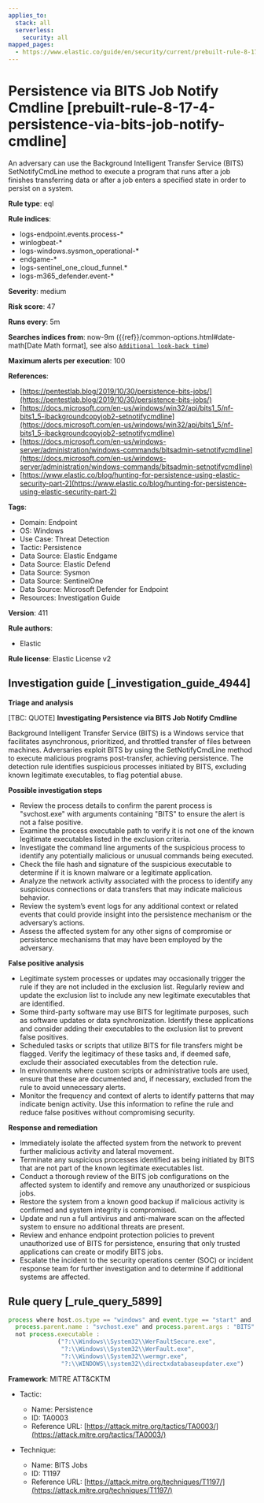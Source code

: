 ```yaml
---
applies_to:
  stack: all
  serverless:
    security: all
mapped_pages:
  - https://www.elastic.co/guide/en/security/current/prebuilt-rule-8-17-4-persistence-via-bits-job-notify-cmdline.html
---
```


# Persistence via BITS Job Notify Cmdline [prebuilt-rule-8-17-4-persistence-via-bits-job-notify-cmdline]

An adversary can use the Background Intelligent Transfer Service (BITS) SetNotifyCmdLine method to execute a program that runs after a job finishes transferring data or after a job enters a specified state in order to persist on a system.

**Rule type**: eql

**Rule indices**:

* logs-endpoint.events.process-*
* winlogbeat-*
* logs-windows.sysmon_operational-*
* endgame-*
* logs-sentinel_one_cloud_funnel.*
* logs-m365_defender.event-*

**Severity**: medium

**Risk score**: 47

**Runs every**: 5m

**Searches indices from**: now-9m ({{ref}}/common-options.html#date-math[Date Math format], see also [`Additional look-back time`](docs-content://solutions/security/detect-and-alert/create-detection-rule.md#rule-schedule))

**Maximum alerts per execution**: 100

**References**:

* [https://pentestlab.blog/2019/10/30/persistence-bits-jobs/](https://pentestlab.blog/2019/10/30/persistence-bits-jobs/)
* [https://docs.microsoft.com/en-us/windows/win32/api/bits1_5/nf-bits1_5-ibackgroundcopyjob2-setnotifycmdline](https://docs.microsoft.com/en-us/windows/win32/api/bits1_5/nf-bits1_5-ibackgroundcopyjob2-setnotifycmdline)
* [https://docs.microsoft.com/en-us/windows-server/administration/windows-commands/bitsadmin-setnotifycmdline](https://docs.microsoft.com/en-us/windows-server/administration/windows-commands/bitsadmin-setnotifycmdline)
* [https://www.elastic.co/blog/hunting-for-persistence-using-elastic-security-part-2](https://www.elastic.co/blog/hunting-for-persistence-using-elastic-security-part-2)

**Tags**:

* Domain: Endpoint
* OS: Windows
* Use Case: Threat Detection
* Tactic: Persistence
* Data Source: Elastic Endgame
* Data Source: Elastic Defend
* Data Source: Sysmon
* Data Source: SentinelOne
* Data Source: Microsoft Defender for Endpoint
* Resources: Investigation Guide

**Version**: 411

**Rule authors**:

* Elastic

**Rule license**: Elastic License v2

## Investigation guide [_investigation_guide_4944]

**Triage and analysis**

[TBC: QUOTE]
**Investigating Persistence via BITS Job Notify Cmdline**

Background Intelligent Transfer Service (BITS) is a Windows service that facilitates asynchronous, prioritized, and throttled transfer of files between machines. Adversaries exploit BITS by using the SetNotifyCmdLine method to execute malicious programs post-transfer, achieving persistence. The detection rule identifies suspicious processes initiated by BITS, excluding known legitimate executables, to flag potential abuse.

**Possible investigation steps**

* Review the process details to confirm the parent process is "svchost.exe" with arguments containing "BITS" to ensure the alert is not a false positive.
* Examine the process executable path to verify it is not one of the known legitimate executables listed in the exclusion criteria.
* Investigate the command line arguments of the suspicious process to identify any potentially malicious or unusual commands being executed.
* Check the file hash and signature of the suspicious executable to determine if it is known malware or a legitimate application.
* Analyze the network activity associated with the process to identify any suspicious connections or data transfers that may indicate malicious behavior.
* Review the system’s event logs for any additional context or related events that could provide insight into the persistence mechanism or the adversary’s actions.
* Assess the affected system for any other signs of compromise or persistence mechanisms that may have been employed by the adversary.

**False positive analysis**

* Legitimate system processes or updates may occasionally trigger the rule if they are not included in the exclusion list. Regularly review and update the exclusion list to include any new legitimate executables that are identified.
* Some third-party software may use BITS for legitimate purposes, such as software updates or data synchronization. Identify these applications and consider adding their executables to the exclusion list to prevent false positives.
* Scheduled tasks or scripts that utilize BITS for file transfers might be flagged. Verify the legitimacy of these tasks and, if deemed safe, exclude their associated executables from the detection rule.
* In environments where custom scripts or administrative tools are used, ensure that these are documented and, if necessary, excluded from the rule to avoid unnecessary alerts.
* Monitor the frequency and context of alerts to identify patterns that may indicate benign activity. Use this information to refine the rule and reduce false positives without compromising security.

**Response and remediation**

* Immediately isolate the affected system from the network to prevent further malicious activity and lateral movement.
* Terminate any suspicious processes identified as being initiated by BITS that are not part of the known legitimate executables list.
* Conduct a thorough review of the BITS job configurations on the affected system to identify and remove any unauthorized or suspicious jobs.
* Restore the system from a known good backup if malicious activity is confirmed and system integrity is compromised.
* Update and run a full antivirus and anti-malware scan on the affected system to ensure no additional threats are present.
* Review and enhance endpoint protection policies to prevent unauthorized use of BITS for persistence, ensuring that only trusted applications can create or modify BITS jobs.
* Escalate the incident to the security operations center (SOC) or incident response team for further investigation and to determine if additional systems are affected.


## Rule query [_rule_query_5899]

```js
process where host.os.type == "windows" and event.type == "start" and
  process.parent.name : "svchost.exe" and process.parent.args : "BITS" and
  not process.executable :
              ("?:\\Windows\\System32\\WerFaultSecure.exe",
               "?:\\Windows\\System32\\WerFault.exe",
               "?:\\Windows\\System32\\wermgr.exe",
               "?:\\WINDOWS\\system32\\directxdatabaseupdater.exe")
```

**Framework**: MITRE ATT&CKTM

* Tactic:

    * Name: Persistence
    * ID: TA0003
    * Reference URL: [https://attack.mitre.org/tactics/TA0003/](https://attack.mitre.org/tactics/TA0003/)

* Technique:

    * Name: BITS Jobs
    * ID: T1197
    * Reference URL: [https://attack.mitre.org/techniques/T1197/](https://attack.mitre.org/techniques/T1197/)




